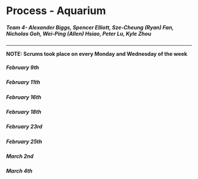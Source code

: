# Process - Aquarium
##### Team 4- Alexander Biggs, Spencer Elliott, Sze-Cheung (Ryan) Fan, Nicholas Goh, Wei-Ping (Allen) Hsiao, Peter Lu, Kyle Zhou
--------
**NOTE: Scrums took place on every Monday and Wednesday of the week**

##### February 9th

##### February 11th

##### February 16th

##### February 18th

##### February 23rd

##### February 25th

##### March 2nd

##### March 4th